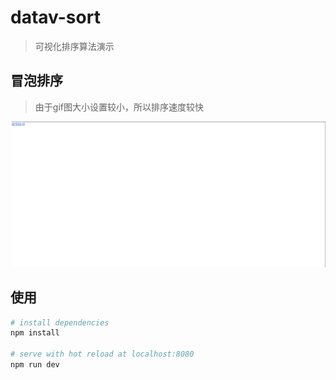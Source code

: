 # datav-sort

> 可视化排序算法演示

## 冒泡排序

> 由于gif图大小设置较小，所以排序速度较快

![冒泡排序gif](./static/gif/bubble-sort.gif)

## 使用

``` bash
# install dependencies
npm install

# serve with hot reload at localhost:8080
npm run dev
```
